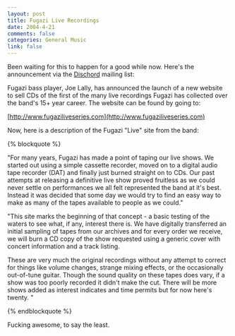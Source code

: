 ```yaml
---
layout: post
title: Fugazi Live Recordings
date: 2004-4-21
comments: false
categories: General Music
link: false
---
```


Been waiting for this to happen for a good while now.  Here's the announcement
via the [Dischord](http://dischord.com) mailing list:

Fugazi bass player, Joe Lally, has announced the launch of a new website to
sell CDs of the first of the many live recordings Fugazi has collected over the
band's 15+ year career. The website can be found by going to:

[http://www.fugaziliveseries.com](http://www.fugaziliveseries.com)

<!-- more -->

Now, here is a description of the Fugazi "Live" site from the band:

{% blockquote %}

"For many years, Fugazi has made a point of taping our live shows. We started out using a simple cassette recorder, moved on to a digital audio tape recorder (DAT) and finally just burned straight on to CDs. Our past attempts at releasing a definitive live show proved fruitless as we could never settle on performances we all felt represented the band at it's best. Instead it was decided that some day we would try to find an easy way to make as many of the tapes available to people as we could."

"This site marks the beginning of that concept - a basic testing of the waters to see what, if any, interest there is. We have digitally transferred an initial sampling of tapes from our archives and for every order we receive, we will burn a CD copy of the show requested using a generic cover with concert information and a track listing.

These are very much the original recordings without any attempt to correct for things like volume changes, strange mixing effects, or the occasionally out-of-tune guitar. Though the sound quality on these tapes does vary, if a show was too poorly recorded it didn't make the cut. There will be more shows added as interest indicates and time permits but for now here's twenty. "

{% endblockquote %}

Fucking awesome, to say the least.
